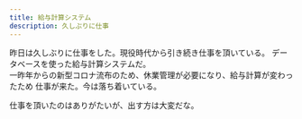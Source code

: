 ```yaml
---
title: 給与計算システム
description: 久しぶりに仕事
---
```


昨日は久しぶりに仕事をした。現役時代から引き続き仕事を頂いている。
データベースを使った給与計算システムだ。  
一昨年からの新型コロナ流布のため、休業管理が必要になり、給与計算が変わったため
仕事が来た。今は落ち着いている。

仕事を頂いたのはありがたいが、出す方は大変だな。
